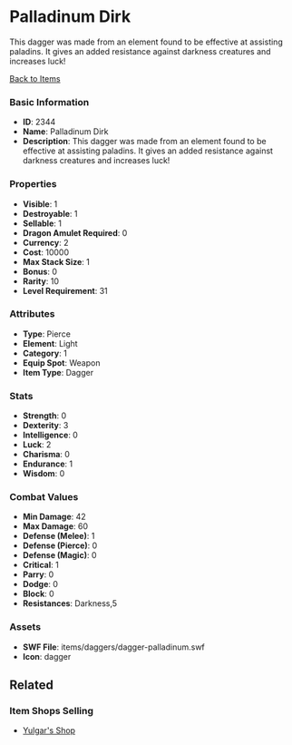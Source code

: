 # Palladinum Dirk

This dagger was made from an element found to be effective at assisting paladins.  It gives an added resistance against darkness creatures and increases luck!

[Back to Items](../items.md)

### Basic Information

- **ID**: 2344
- **Name**: Palladinum Dirk
- **Description**: This dagger was made from an element found to be effective at assisting paladins.  It gives an added resistance against darkness creatures and increases luck!

### Properties

- **Visible**: 1
- **Destroyable**: 1
- **Sellable**: 1
- **Dragon Amulet Required**: 0
- **Currency**: 2
- **Cost**: 10000
- **Max Stack Size**: 1
- **Bonus**: 0
- **Rarity**: 10
- **Level Requirement**: 31

### Attributes

- **Type**: Pierce
- **Element**: Light
- **Category**: 1
- **Equip Spot**: Weapon
- **Item Type**: Dagger

### Stats

- **Strength**: 0
- **Dexterity**: 3
- **Intelligence**: 0
- **Luck**: 2
- **Charisma**: 0
- **Endurance**: 1
- **Wisdom**: 0

### Combat Values

- **Min Damage**: 42
- **Max Damage**: 60
- **Defense (Melee)**: 1
- **Defense (Pierce)**: 0
- **Defense (Magic)**: 0
- **Critical**: 1
- **Parry**: 0
- **Dodge**: 0
- **Block**: 0
- **Resistances**: Darkness,5

### Assets

- **SWF File**: items/daggers/dagger-palladinum.swf
- **Icon**: dagger

## Related

### Item Shops Selling

- [Yulgar's Shop](../item-shops/1-yulgar-s-shop.md)

